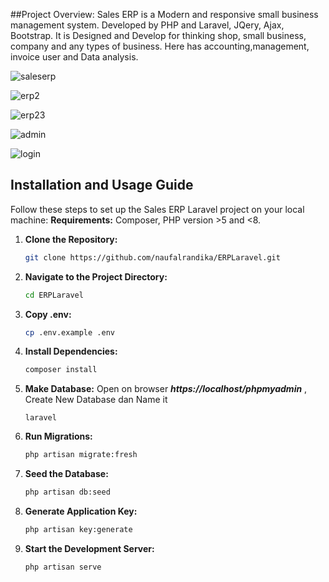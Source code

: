 ##Project Overview: 
Sales ERP is a Modern and responsive small business management system. Developed by PHP and Laravel, JQery, Ajax, Bootstrap. It is Designed and Develop for thinking shop, small business, company and any types of business. Here has accounting,management, invoice user and Data analysis.



![saleserp](https://user-images.githubusercontent.com/25568503/65633659-6b83d580-dffe-11e9-90f4-a1083e094165.png)

![erp2](https://user-images.githubusercontent.com/25568503/65633750-9e2dce00-dffe-11e9-9653-6a65086e284e.png)

![erp23](https://user-images.githubusercontent.com/25568503/65633890-e816b400-dffe-11e9-8442-fb977552d5e6.png)

![admin](https://user-images.githubusercontent.com/25568503/65634018-28763200-dfff-11e9-967b-b6ec401147df.png)

![login](https://user-images.githubusercontent.com/25568503/65634125-5fe4de80-dfff-11e9-9639-18255ce948b1.png)


## Installation and Usage Guide

Follow these steps to set up the Sales ERP Laravel project on your local machine:
**Requirements:**
Composer, PHP version >5 and <8.

1. **Clone the Repository:**
   ```bash
   git clone https://github.com/naufalrandika/ERPLaravel.git

2. **Navigate to the Project Directory:**
   ```bash
   cd ERPLaravel

3. **Copy .env:**
   ```bash
   cp .env.example .env

4. **Install Dependencies:**
   ```bash
   composer install

5. **Make Database:**
   Open on browser ***https://localhost/phpmyadmin***
   , Create New Database dan Name it
   ```laravel
   laravel

6. **Run Migrations:**
   ```bash
   php artisan migrate:fresh

7. **Seed the Database:**
   ```bash
   php artisan db:seed

8. **Generate Application Key:**
   ```bash
   php artisan key:generate

9. **Start the Development Server:**
   ```bash
   php artisan serve



